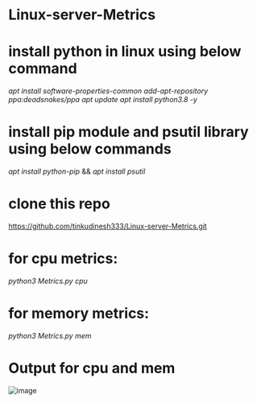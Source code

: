 # Linux-server-Metrics

# install python in linux using below command

*apt install software-properties-common add-apt-repository ppa:deadsnakes/ppa apt update apt install python3.8 -y*

# install pip module and psutil library using below commands

*apt install python-pip*
&&
*apt install psutil*


# clone this repo 

https://github.com/tinkudinesh333/Linux-server-Metrics.git

# for cpu metrics: 
*python3 Metrics.py cpu*



# for memory metrics: 
*python3 Metrics.py mem*

# Output for cpu and mem

![image](https://user-images.githubusercontent.com/78022545/110931814-b4ddf700-8350-11eb-8748-591492416227.png)



